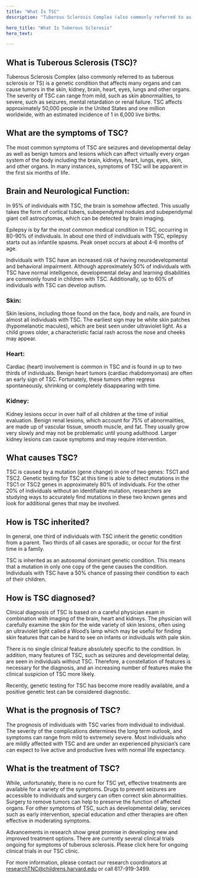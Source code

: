 ```yaml
---
title: "What Is TSC"
description: "Tuberous Sclerosis Complex (also commonly referred to as tuberous sclerosis or TS) is a genetic condition that affects many organs and can cause tumors in the skin, kidney, brain, heart, eyes, lungs and other organs. The severity of TSC can range from mild, such as skin abnormalities, to severe, such as seizures, mental retardation or renal failure. TSC affects approximately 50,000 people in the United States and one million worldwide, with an estimated incidence of 1 in 6,000 live births."

hero_title: "What Is Tuberous Sclerosis"
hero_text:

---
```


## What is Tuberous Sclerosis (TSC)?
Tuberous Sclerosis Complex (also commonly referred to as tuberous sclerosis or TS) is a genetic condition that affects many organs and can cause tumors in the skin, kidney, brain, heart, eyes, lungs and other organs. The severity of TSC can range from mild, such as skin abnormalities, to severe, such as seizures, mental retardation or renal failure. TSC affects approximately 50,000 people in the United States and one million worldwide, with an estimated incidence of 1 in 6,000 live births.

## What are the symptoms of TSC?

The most common symptoms of TSC are seizures and developmental delay as well as benign tumors and lesions which can affect virtually every organ system of the body including the brain, kidneys, heart, lungs, eyes, skin, and other organs. In many instances, symptoms of TSC will be apparent in the first six months of life.

## Brain and Neurological Function:
In 95% of individuals with TSC, the brain is somehow affected. This usually takes the form of cortical tubers, subependymal nodules and subependymal giant cell astrocytomas, which can be detected by brain imaging.

Epilepsy is by far the most common medical condition in TSC, occurring in 80-90% of individuals. In about one third of individuals with TSC, epilepsy starts out as infantile spasms. Peak onset occurs at about 4-6 months of age.

Individuals with TSC have an increased risk of having neurodevelopmental and behavioral impairment. Although approximately 50% of individuals with TSC have normal intelligence, developmental delay and learning disabilities are commonly found in children with TSC. Additionally, up to 60% of individuals with TSC can develop autism.

### Skin:
Skin lesions, including those found on the face, body and nails, are found in almost all individuals with TSC. The earliest sign may be white skin patches (hypomelanotic macules), which are best seen under ultraviolet light. As a child grows older, a characteristic facial rash across the nose and cheeks may appear.

### Heart:
Cardiac (heart) involvement is common in TSC and is found in up to two thirds of individuals. Benign heart tumors (cardiac rhabdomyomas) are often an early sign of TSC. Fortunately, these tumors often regress spontaneously, shrinking or completely disappearing with time.

### Kidney:
Kidney lesions occur in over half of all children at the time of initial evaluation. Benign renal lesions, which account for 75% of abnormalities, are made up of vascular tissue, smooth muscle, and fat. They usually grow very slowly and may not be problematic until young adulthood. Larger kidney lesions can cause symptoms and may require intervention.

## What causes TSC?
TSC is caused by a mutation (gene change) in one of two genes: TSC1 and TSC2. Genetic testing for TSC at this time is able to detect mutations in the TSC1 or TSC2 genes in approximately 80% of individuals. For the other 20% of individuals without an identifiable mutation, researchers are studying ways to accurately find mutations in these two known genes and look for additional genes that may be involved.

## How is TSC inherited?
In general, one third of individuals with TSC inherit the genetic condition from a parent. Two thirds of all cases are sporadic, or occur for the first time in a family.

TSC is inherited as an autosomal dominant genetic condition. This means that a mutation in only one copy of the gene causes the condition. Individuals with TSC have a 50% chance of passing their condition to each of their children.

## How is TSC diagnosed?
Clinical diagnosis of TSC is based on a careful physician exam in combination with imaging of the brain, heart and kidneys. The physician will carefully examine the skin for the wide variety of skin lesions, often using an ultraviolet light called a Wood’s lamp which may be useful for finding skin features that can be hard to see on infants or individuals with pale skin.

There is no single clinical feature absolutely specific to the condition. In addition, many features of TSC, such as seizures and developmental delay, are seen in individuals without TSC. Therefore, a constellation of features is necessary for the diagnosis, and an increasing number of features make the clinical suspicion of TSC more likely.

Recently, genetic testing for TSC has become more readily available, and a positive genetic test can be considered diagnostic.

## What is the prognosis of TSC?
The prognosis of individuals with TSC varies from individual to individual. The severity of the complications determines the long term outlook, and symptoms can range from mild to extremely severe. Most individuals who are mildly affected with TSC and are under an experienced physician’s care can expect to live active and productive lives with normal life expectancy.

## What is the treatment of TSC?
While, unfortunately, there is no cure for TSC yet, effective treatments are available for a variety of the symptoms. Drugs to prevent seizures are accessible to individuals and surgery can often correct skin abnormalities. Surgery to remove tumors can help to preserve the function of affected organs. For other symptoms of TSC, such as developmental delay, services such as early intervention, special education and other therapies are often effective in moderating symptoms.

Advancements in research show great promise in developing new and improved treatment options. There are currently several clinical trials ongoing for symptoms of tuberous sclerosis.  Please click here for ongoing clinical trials in our TSC clinic.

For more information, please contact our research coordinators at researchTNC@childrens.harvard.edu or call 617-919-3499.